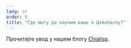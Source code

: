 ```yaml
---
lang: sr
order: 5
title: "Где могу да научим више о Цхиалиспу?"
---
```


Прочитајте увод у нашем блогу [Chialisp](https://www.chia.net/2019/11/27/chialisp.en.html).

